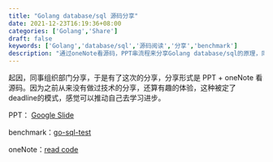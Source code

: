 ```yaml
---
title: "Golang database/sql 源码分享"
date: 2021-12-23T16:19:36+08:00
categories: ['Golang','Share']
draft: false
keywords: ['Golang','database/sql','源码阅读','分享','benchmark']
description: "通过oneNote看源码，PPT串流程来分享Golang database/sql的原理，同时最后通过benchmark来进行检验"
---
```


起因，同事组织部门分享，于是有了这次的分享，分享形式是 PPT + oneNote 看源码。因为之前从来没有做过技术的分享，还算有趣的体验，这种被定了deadline的模式，感觉可以推动自己去学习进步。

PPT：     [Google Slide](https://docs.google.com/presentation/d/1hqpyg88yupIbQg8ZjM9yXVhj6EqdSOEF9hqnYRzlGQw/edit?usp=sharing)

benchmark：[go-sql-test](https://github.com/biexiang/go-sql-test)

oneNote：[read code](https://1drv.ms/u/s!Aj5EXSoGCuo4eBZb0BjbPiAMJGQ)